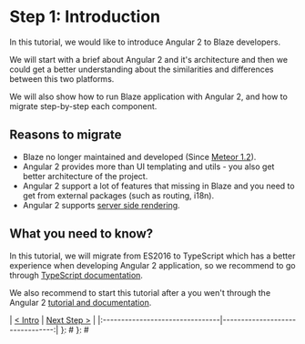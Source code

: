 [{]: <region> (header)
# Step 1: Introduction
[}]: #
[{]: <region> (body)
In this tutorial, we would like to introduce Angular 2 to Blaze developers.

We will start with a brief about Angular 2 and it's architecture and then we could get a better understanding about the similarities and differences between this two platforms.

We will also show how to run Blaze application with Angular 2, and how to migrate step-by-step each component.

## Reasons to migrate

- Blaze no longer maintained and developed (Since [Meteor 1.2](https://forums.meteor.com/t/next-steps-on-blaze-and-the-view-layer/13561)).
- Angular 2 provides more than UI templating and utils - you also get better architecture of the project.
- Angular 2 support a lot of features that missing in Blaze and you need to get from external packages (such as routing, i18n).
- Angular 2 supports [server side rendering](https://universal.angular.io/).

## What you need to know?

In this tutorial, we will migrate from ES2016 to TypeScript which has a better experience when developing Angular 2 application, so we recommend to go through [TypeScript documentation](https://www.typescriptlang.org/docs/tutorial.html).

We also recommend to start this tutorial after a you wen't through the Angular 2 [tutorial and documentation](https://angular.io/docs/ts/latest/).

[}]: #
[{]: <region> (footer)
[{]: <helper> (nav_step)
| [< Intro](../../README.md) | [Next Step >](step2.md) |
|:--------------------------------|--------------------------------:|
[}]: #
[}]: #